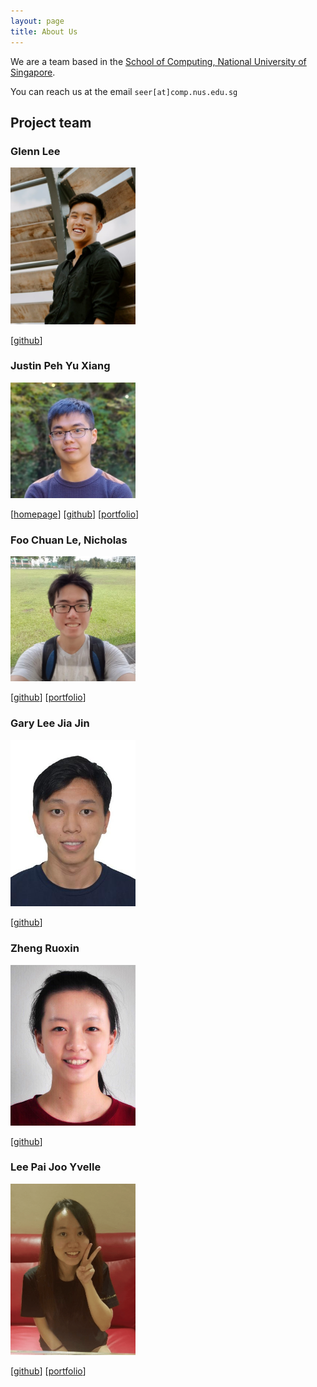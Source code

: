 ```yaml
---
layout: page
title: About Us
---
```


We are a team based in the [School of Computing, National University of Singapore](http://www.comp.nus.edu.sg).

You can reach us at the email `seer[at]comp.nus.edu.sg`

## Project team

### Glenn Lee

<img src="images/glennljs.png" width="200px">

[[github](http://github.com/glennljs)]

### Justin Peh Yu Xiang

<img src="images/pyuxiang.png" width="200px">


[[homepage](https://pyuxiang.com/)]
[[github](https://github.com/pyuxiang)]
[[portfolio](team/justin.md)]

### Foo Chuan Le, Nicholas

<img src="images/nickyfoo.png" width="200px">

[[github](http://github.com/nickyfoo)]
[[portfolio](team/nickyfoo.md)]


### Gary Lee Jia Jin

<img src="images/garyljj.png" width="200px">

[[github](https://github.com/garyljj)]

### Zheng Ruoxin

<img src="images/zhengruoxin.png" width="200px">

[[github](https://github.com/zhengruoxin)]

### Lee Pai Joo Yvelle

<img src="images/ellevy.png" width="200px">

[[github](https://github.com/ellevy)]
[[portfolio](team/ellevy.md)]
